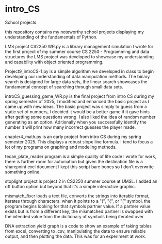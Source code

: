 # intro_CS
School projects

this repository contains my noteworthy school projects displaying my understanding of the fundamentals of Python. 

LMS project CS2250 WR.py is a library management simulation I wrote for the first project of my summer course CS 2250 - Programming and data structures
the LMS project was developed to showcase my understanding and capability with object oriented programming.

Project9_introCS-1.py is a simple algorithm we developed in class to begin developing our understanding of data manipulation methods. The binary search is designed for large data sets, the linear search showcases 
the fundamental concept of searching through small data sets.

introCS_guessing_game_WR.py is the final project from intro CS during my spring semester of 2025, I modified and enhanced the basic project as I came up with new ideas. 
The basic project was simply to guess from a static set of numbers, I decided it would be a better game if it gave hints after getting some questions wrong. I also liked the idea of random number generating 
as an option. Aditionally when you successfully identify the number it will print how many incorrect guesses the player made. 

chapter4_math.py is an early project from intro CS during my spring semester 2025. This displays a robust slope line formula. I tend to focus a lot of my programs on graphing and modeling methods.

tecan_plate_reader program is a simple quality of life code I wrote for work, there is further room for automation but given the destination file is a sharepoint exel document I kept this script bare bones so I don't overwrite something online. 

stoplight project is project 2 in CS2250 summer course at UMSL. I added an off button option but beyond that it's a simple interactive graphic. 

mismatch_fixer loads a text file, converts the strings into iterable format, iterates through characters. when it points to a "(", "{", or "[" symbol, the program begins looking for that symbols partner value. If a partner value exists but is from a different key, the mismatched partner is swapped with the intended value from the dictionary of symbols being iterated over.

DNA extraction yield graph is a code to show an example of taking tables from excel, converting to .csv, manipulating the data to ensure reliable output, and then plotting the data. This was for an experiment at work.
